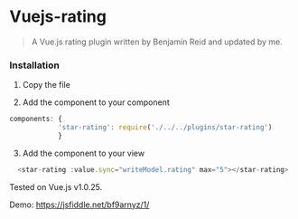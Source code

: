 # Vuejs-rating
>A Vue.js rating plugin written by Benjamin Reid and updated by me.

### Installation
1. Copy the file

2. Add the component to your component
  ```js
  components: {
              'star-rating': require('./../../plugins/star-rating')
              }
```

3. Add the component to your view
```js
  <star-rating :value.sync="writeModel.rating" max="5"></star-rating>
```

Tested on Vue.js v1.0.25.

Demo: https://jsfiddle.net/bf9arnyz/1/
